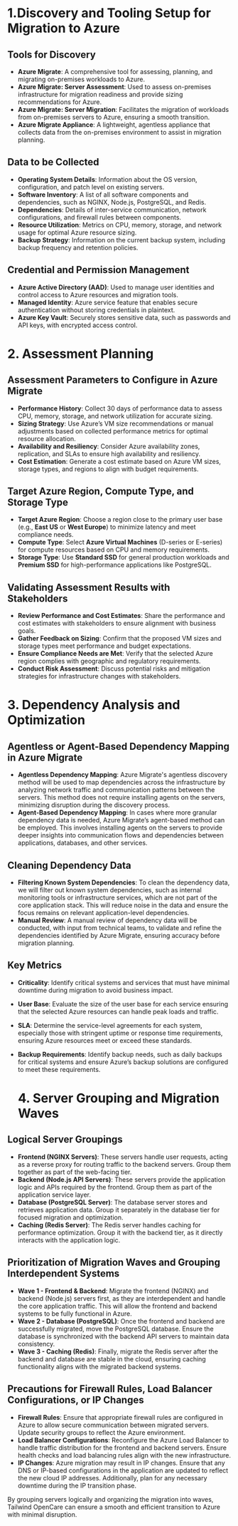 # 1.Discovery and Tooling Setup for Migration to Azure

## Tools for Discovery

- **Azure Migrate**: A comprehensive tool for assessing, planning, and migrating on-premises workloads to Azure.
- **Azure Migrate: Server Assessment**: Used to assess on-premises infrastructure for migration readiness and provide sizing recommendations for Azure.
- **Azure Migrate: Server Migration**: Facilitates the migration of workloads from on-premises servers to Azure, ensuring a smooth transition.
- **Azure Migrate Appliance**: A lightweight, agentless appliance that collects data from the on-premises environment to assist in migration planning.

## Data to be Collected

- **Operating System Details**: Information about the OS version, configuration, and patch level on existing servers.
- **Software Inventory**: A list of all software components and dependencies, such as NGINX, Node.js, PostgreSQL, and Redis.
- **Dependencies**: Details of inter-service communication, network configurations, and firewall rules between components.
- **Resource Utilization**: Metrics on CPU, memory, storage, and network usage for optimal Azure resource sizing.
- **Backup Strategy**: Information on the current backup system, including backup frequency and retention policies.

## Credential and Permission Management

- **Azure Active Directory (AAD)**: Used to manage user identities and control access to Azure resources and migration tools.
- **Managed Identity**: Azure service feature that enables secure authentication without storing credentials in plaintext.
- **Azure Key Vault**: Securely stores sensitive data, such as passwords and API keys, with encrypted access control.

# 2. Assessment Planning

## Assessment Parameters to Configure in Azure Migrate

- **Performance History**: Collect 30 days of performance data to assess CPU, memory, storage, and network utilization for accurate sizing.
- **Sizing Strategy**: Use Azure’s VM size recommendations or manual adjustments based on collected performance metrics for optimal resource allocation.
- **Availability and Resiliency**: Consider Azure availability zones, replication, and SLAs to ensure high availability and resiliency.
- **Cost Estimation**: Generate a cost estimate based on Azure VM sizes, storage types, and regions to align with budget requirements.

## Target Azure Region, Compute Type, and Storage Type

- **Target Azure Region**: Choose a region close to the primary user base (e.g., **East US** or **West Europe**) to minimize latency and meet compliance needs.
- **Compute Type**: Select **Azure Virtual Machines** (D-series or E-series) for compute resources based on CPU and memory requirements.
- **Storage Type**: Use **Standard SSD** for general production workloads and **Premium SSD** for high-performance applications like PostgreSQL.

## Validating Assessment Results with Stakeholders

- **Review Performance and Cost Estimates**: Share the performance and cost estimates with stakeholders to ensure alignment with business goals.
- **Gather Feedback on Sizing**: Confirm that the proposed VM sizes and storage types meet performance and budget expectations.
- **Ensure Compliance Needs are Met**: Verify that the selected Azure region complies with geographic and regulatory requirements.
- **Conduct Risk Assessment**: Discuss potential risks and mitigation strategies for infrastructure changes with stakeholders.

# 3. Dependency Analysis and Optimization

## Agentless or Agent-Based Dependency Mapping in Azure Migrate

- **Agentless Dependency Mapping**: Azure Migrate's agentless discovery method will be used to map dependencies across the infrastructure by analyzing network traffic and communication patterns between the servers. This method does not require installing agents on the servers, minimizing disruption during the discovery process.
- **Agent-Based Dependency Mapping**: In cases where more granular dependency data is needed, Azure Migrate’s agent-based method can be employed. This involves installing agents on the servers to provide deeper insights into communication flows and dependencies between applications, databases, and other services.

## Cleaning Dependency Data

- **Filtering Known System Dependencies**: To clean the dependency data, we will filter out known system dependencies, such as internal monitoring tools or infrastructure services, which are not part of the core application stack. This will reduce noise in the data and ensure the focus remains on relevant application-level dependencies.
- **Manual Review**: A manual review of dependency data will be conducted, with input from technical teams, to validate and refine the dependencies identified by Azure Migrate, ensuring accuracy before migration planning.

## Key Metrics

- **Criticality**: Identify critical systems and services that must have minimal downtime during migration to avoid business impact.
- **User Base**: Evaluate the size of the user base for each service ensuring that the selected Azure resources can handle peak loads and traffic.
- **SLA**: Determine the service-level agreements for each system, especially those with stringent uptime or response time requirements, ensuring Azure resources meet or exceed these standards.
- **Backup Requirements**: Identify backup needs, such as daily backups for critical systems and ensure Azure’s backup solutions are configured to meet these requirements.

  # 4. Server Grouping and Migration Waves

## Logical Server Groupings

- **Frontend (NGINX Servers)**: These servers handle user requests, acting as a reverse proxy for routing traffic to the backend servers. Group them together as part of the web-facing tier.
- **Backend (Node.js API Servers)**: These servers provide the application logic and APIs required by the frontend. Group them as part of the application service layer.
- **Database (PostgreSQL Server)**: The database server stores and retrieves application data. Group it separately in the database tier for focused migration and optimization.
- **Caching (Redis Server)**: The Redis server handles caching for performance optimization. Group it with the backend tier, as it directly interacts with the application logic.

## Prioritization of Migration Waves and Grouping Interdependent Systems

- **Wave 1 - Frontend & Backend**: Migrate the frontend (NGINX) and backend (Node.js) servers first, as they are interdependent and handle the core application traffic. This will allow the frontend and backend systems to be fully functional in Azure.
- **Wave 2 - Database (PostgreSQL)**: Once the frontend and backend are successfully migrated, move the PostgreSQL database. Ensure the database is synchronized with the backend API servers to maintain data consistency.
- **Wave 3 - Caching (Redis)**: Finally, migrate the Redis server after the backend and database are stable in the cloud, ensuring caching functionality aligns with the migrated backend systems.

## Precautions for Firewall Rules, Load Balancer Configurations, or IP Changes

- **Firewall Rules**: Ensure that appropriate firewall rules are configured in Azure to allow secure communication between migrated servers. Update security groups to reflect the Azure environment.
- **Load Balancer Configurations**: Reconfigure the Azure Load Balancer to handle traffic distribution for the frontend and backend servers. Ensure health checks and load balancing rules align with the new infrastructure.
- **IP Changes**: Azure migration may result in IP changes. Ensure that any DNS or IP-based configurations in the application are updated to reflect the new cloud IP addresses. Additionally, plan for any necessary downtime during the IP transition phase.

By grouping servers logically and organizing the migration into waves, Tailwind OpenCare can ensure a smooth and efficient transition to Azure with minimal disruption.

